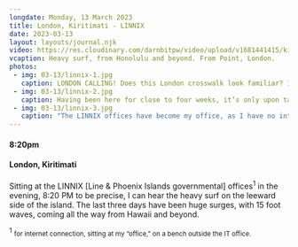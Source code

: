 ```yaml
---
longdate: Monday, 13 March 2023
title: London, Kiritimati - LINNIX
date: 2023-03-13
layout: layouts/journal.njk
video: https://res.cloudinary.com/darnbitpw/video/upload/v1681441415/kingjoe/03-13/4-heavy-surf-london.mp4
vcaption: Heavy surf, from Honolulu and beyond. From Point, London.
photos:
 - img: 03-13/linnix-1.jpg
   caption: LONDON CALLING! Does this London crosswalk look familiar? It should, as the Beatles used this very crosswalk on the cover of ABBEY ROAD. The LINNIX offices are to the left of the yellow/black pole. I have no idea why the pole is there.
 - img: 03-13/linnix-2.jpg
   caption: Having been here for close to four weeks, it’s only upon taking this photo that I notice fish shapes outlined with lights above the awning. I’ve never seen them lit. Under the awning will be cars, trucks (“A GIFT FROM THE PEOPLE OF JAPAN” on some of them), motorbikes, and the occasional woman selling food, around lunchtime. The LINNIX building houses about a dozen or so administrative office for all of the Line and Phoenix Islands, each of which have eight islands, separated by a LOT of water. Two thousand miles. The distance between Boston and ?. Or for those who favor OG Colonial-centric distances, about 130 miles shy of the OG London to Cairo. Regardless of scenario, imagine only 16 small islands in all that distance.
 - img: 03-13/linnix-3.jpg
   caption: "The LINNIX offices have become my office, as I have no internet connection anywhere. My first stop is to the IT office, gain their link/password. The bench outside their office becomes my office, most often before they open, or late at night. Until I realize I can get a blast of air-conditioning, if sitting outside the Tourism office, using their link/password. They have a small, sliding plexiglass window, to communicate.  Tuiti Biribo, the research and statistics guy, hips me to the sliding window. Which opens even when the office is closed. Only drawback: mosquitos in the alcove where the bench is."
---
```

#### 8:20pm
#### London, Kiritimati

Sitting at the LINNIX [Line & Phoenix Islands governmental] offices<sup>1</sup> in the evening, 8:20 PM to be precise, I can hear the heavy surf on the leeward side of the island. The last three days have been huge surges, with 15 foot waves, coming all the way from Hawaii and beyond.

<sup>1</sup> <small>for internet connection, sitting at my “office,” on a bench outside the IT office.</small>
